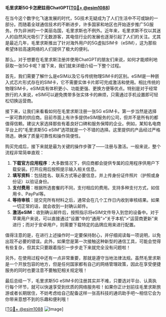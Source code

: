 **毛里求斯5G卡怎麽註冊ChatGPT[[TG💪+ @esim1088](https://t.me/s/esim1088)]**

在当今这个数字化飞速发展的时代，5G技术无疑成为了人们生活中不可或缺的一部分。而随着全球通信技术的不断进步，许多国家和地区也开始逐步推广5G服务。作为非洲的一个美丽岛国，毛里求斯也不例外。近年来，毛里求斯不仅以其迷人的自然风光吸引了无数游客，其电信行业的发展也逐渐引起了人们的关注。尤其是最近几年，毛里求斯推出了针对海外用户的5G虚拟SIM卡（eSIM），这为那些希望体验高速网络的人们提供了极大的便利。

那么，对于想要在毛里求斯注册并使用ChatGPT的朋友们来说，如何才能顺利地获取一张5G卡呢？接下来，我们就来详细介绍一下整个过程。

首先，我们需要了解什么是eSIM以及它与传统物理SIM卡的区别。eSIM是一种嵌入式芯片形式存在的SIM卡，它不需要实体卡片即可完成激活和使用。相比传统的物理SIM卡，eSIM具有体积更小、功能更强、更换方便等优点。特别是对于经常旅行的人来说，eSIM可以避免携带多张实体卡的麻烦，只需通过手机设置即可轻松切换运营商。

接下来，让我们来看看如何在毛里求斯注册一张5G eSIM卡。第一步当然是选择一家可靠的供应商。目前市面上有许多提供eSIM服务的公司，但并不是所有的都值得信赖。建议大家选择那些有着良好口碑和服务保障的企业。例如，某知名电商平台上的“毛里求斯5G eSIM”选项就是一个不错的选择。这里提供的产品经过严格筛选，确保了质量可靠性和操作简便性。

购买完成后，接下来就是最为关键的操作步骤了——注册与激活。一般来说，整个流程非常简单直观：

1. **下载官方应用程序**：大多数情况下，供应商都会提供专属的应用程序供用户下载安装。打开应用后按照提示输入相关信息。
2. **填写资料**：包括姓名、联系方式等必要信息，并上传身份证件照片（护照或身份证）以验证身份。
3. **支付费用**：根据所选套餐的不同，支付相应的费用。支持多种支付方式，如信用卡、PayPal等。
4. **等待审核**：提交完所有材料之后，通常会在几个工作日内收到审核结果。如果一切正常的话，就会收到一封确认邮件。
5. **激活eSIM**：收到确认邮件后，按照指示将eSIM文件导入到您的设备中。对于苹果用户来说，可以直接通过“设置”中的“通用”>“关于本机”>“运营商更新”来进行；而对于安卓用户，则需要下载特定的品牌应用来进行配置。

值得注意的是，在进行上述操作时一定要保持耐心，并仔细阅读每一项说明，以免出现不必要的错误。此外，如果您是第一次接触这种新型的通信工具，可能会觉得有些复杂，但其实只要跟着指引一步步走下来就完全没有问题啦！

另外，在使用过程中还有一点非常重要，那就是遵守当地法律法规。虽然毛里求斯是一个开放包容的地方，但是任何国家都有自己的网络管理政策，因此在享受便捷服务的同时也要注意不要触犯相关规定哦！

最后总结一下，毛里求斯5G eSIM卡的注册其实并不难，只要选对平台、认真执行每个环节，就可以快速享受到优质的网络服务啦！如果你正计划前往毛里求斯旅游或者长期居住，不妨考虑给自己配备这样一张高科技的通讯助手吧～相信它会为你带来意想不到的乐趣和便利哦！

[[TG💪+ @esim1088](https://t.me/s/esim1088) ![Image](https://i.postimg.cc/4NQfJmqS/Snipaste-2025-05-13-00-14-12.png)]